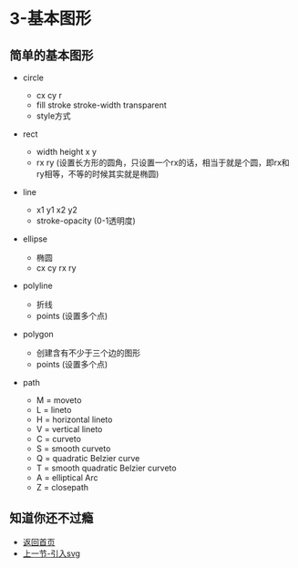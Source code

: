 # 3-基本图形

## 简单的基本图形

* circle

  * cx cy r
  * fill stroke stroke-width transparent
  * style方式

* rect

  * width height x y
  * rx ry (设置长方形的圆角，只设置一个rx的话，相当于就是个圆，即rx和ry相等，不等的时候其实就是椭圆)

* line

  * x1 y1 x2 y2
  * stroke-opacity (0-1透明度)

* ellipse

  * 椭圆
  * cx cy rx ry

* polyline
  
  * 折线
  * points (设置多个点)

* polygon

  * 创建含有不少于三个边的图形
  * points (设置多个点)

* path

  * M = moveto
  * L = lineto
  * H = horizontal lineto
  * V = vertical lineto
  * C = curveto
  * S = smooth curveto
  * Q = quadratic Belzier curve
  * T = smooth quadratic Belzier curveto
  * A = elliptical Arc
  * Z = closepath

## 知道你还不过瘾

* [返回首页](../README.md)
* [上一节-引入svg](../2-引入svg/2-引入svg.md)